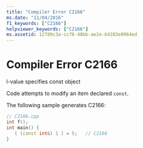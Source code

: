 ```yaml
---
title: "Compiler Error C2166"
ms.date: "11/04/2016"
f1_keywords: ["C2166"]
helpviewer_keywords: ["C2166"]
ms.assetid: 12789c3a-cc76-48bb-ae2e-64283e0964ed
---
```

# Compiler Error C2166

l-value specifies const object

Code attempts to modify an item declared `const`.

The following sample generates C2166:

```cpp
// C2166.cpp
int f();
int main() {
   ( (const int&) 1 ) = 5;   // C2166
}
```
